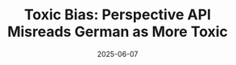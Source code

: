 ---
title: "Toxic Bias: Perspective API Misreads German as More Toxic"
collection: publications
category: manuscripts
permalink: /publication/2025-06-07-toxic-bias-perspective-api
excerpt: "This paper exposes a language bias in Google's Perspective API, revealing that German text is systematically rated as more toxic than other languages. The findings raise concerns about the use of proprietary APIs for content moderation and social science research."
date: 2025-06-07
venue: 'Proceedings of the International AAAI Conference on Web and Social Media, 19, pp. 1346–1357'
paperurl: 'https://ojs.aaai.org/index.php/ICWSM/article/view/35876'
citation: 'Gianluca Nogara, Francesco Pierri, Stefano Cresci, Luca Luceri, Petter Törnberg, Silvia Giordano. (2025). &quot;Toxic Bias: Perspective API Misreads German as More Toxic.&quot; <i>Proceedings of the International AAAI Conference on Web and Social Media</i>, 19, pp. 1346–1357.'
---
